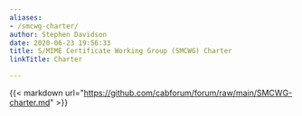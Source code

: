 ```yaml
---
aliases:
- /smcwg-charter/
author: Stephen Davidson
date: 2020-06-23 19:56:33
title: S/MIME Certificate Working Group (SMCWG) Charter
linkTitle: Charter

---
```


{{< markdown url="https://github.com/cabforum/forum/raw/main/SMCWG-charter.md" >}}
